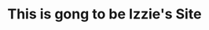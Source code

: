 <html>
  <head>
    <style> </style>
  </head>
  <body>
    <h1> This is gong to be Izzie's Site </h1>
  
  </body>
  <script>
  
  
  </script>
</html>
